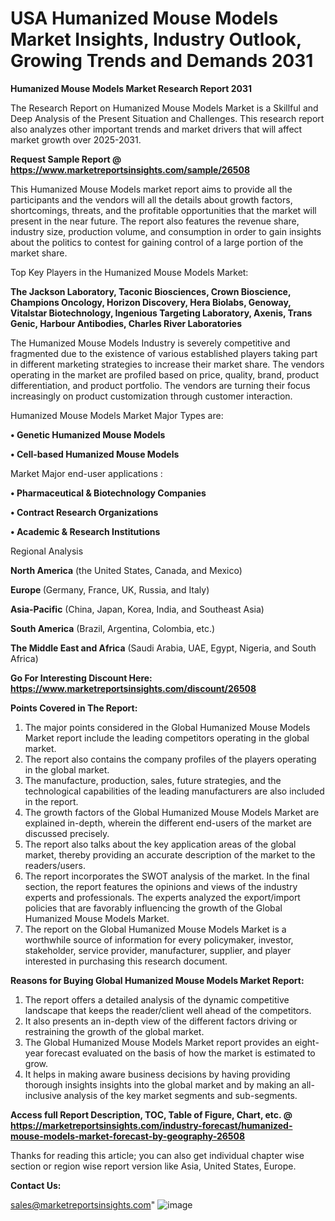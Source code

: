  # USA Humanized Mouse Models Market Insights, Industry Outlook, Growing Trends and Demands 2031

<strong>Humanized Mouse Models Market Research Report 2031</strong>

The Research Report on Humanized Mouse Models Market is a Skillful and Deep Analysis of the Present Situation and Challenges. This research report also analyzes other important trends and market drivers that will affect market growth over 2025-2031.

<strong>Request Sample Report @ <a href=https://www.marketreportsinsights.com/sample/26508>https://www.marketreportsinsights.com/sample/26508</a></strong>

This Humanized Mouse Models market report aims to provide all the participants and the vendors will all the details about growth factors, shortcomings, threats, and the profitable opportunities that the market will present in the near future. The report also features the revenue share, industry size, production volume, and consumption in order to gain insights about the politics to contest for gaining control of a large portion of the market share.

Top Key Players in the Humanized Mouse Models Market:

<strong>The Jackson Laboratory, Taconic Biosciences, Crown Bioscience, Champions Oncology, Horizon Discovery, Hera Biolabs, Genoway, Vitalstar Biotechnology, Ingenious Targeting Laboratory, Axenis, Trans Genic, Harbour Antibodies, Charles River Laboratories</strong>

The Humanized Mouse Models Industry is severely competitive and fragmented due to the existence of various established players taking part in different marketing strategies to increase their market share. The vendors operating in the market are profiled based on price, quality, brand, product differentiation, and product portfolio. The vendors are turning their focus increasingly on product customization through customer interaction.

Humanized Mouse Models Market Major Types are:

<strong>• Genetic Humanized Mouse Models

• Cell-based Humanized Mouse Models</strong>

Market Major end-user applications :

<strong>• Pharmaceutical & Biotechnology Companies

• Contract Research Organizations

• Academic & Research Institutions</strong>

Regional Analysis

</u><strong><b>North America</b></strong> (the United States, Canada, and Mexico)

<strong><b>Europe </b></strong>(Germany, France, UK, Russia, and Italy)

<strong><b>Asia-Pacific</b></strong> (China, Japan, Korea, India, and Southeast Asia)

<strong><b>South America</b></strong> (Brazil, Argentina, Colombia, etc.)

<strong><b>The Middle East and Africa</b></strong> (Saudi Arabia, UAE, Egypt, Nigeria, and South Africa)

<strong>Go For Interesting Discount Here: <a href=https://www.marketreportsinsights.com/discount/26508>https://www.marketreportsinsights.com/discount/26508</a></strong>

<strong>Points Covered in The Report:</strong>
<ol>
  <li>The major points considered in the Global Humanized Mouse Models Market report include the leading competitors operating in the global market.</li>
  <li>The report also contains the company profiles of the players operating in the global market.</li>
  <li>The manufacture, production, sales, future strategies, and the technological capabilities of the leading manufacturers are also included in the report.</li>
  <li>The growth factors of the Global Humanized Mouse Models Market are explained in-depth, wherein the different end-users of the market are discussed precisely.</li>
  <li>The report also talks about the key application areas of the global market, thereby providing an accurate description of the market to the readers/users.</li>
  <li>The report incorporates the SWOT analysis of the market. In the final section, the report features the opinions and views of the industry experts and professionals. The experts analyzed the export/import policies that are favorably influencing the growth of the Global Humanized Mouse Models Market.</li>
  <li>The report on the Global Humanized Mouse Models Market is a worthwhile source of information for every policymaker, investor, stakeholder, service provider, manufacturer, supplier, and player interested in purchasing this research document.</li>
</ol>
<strong>Reasons for Buying Global Humanized Mouse Models Market Report:</strong>

<ol>
  <li>The report offers a detailed analysis of the dynamic competitive landscape that keeps the reader/client well ahead of the competitors.</li>
  <li>It also presents an in-depth view of the different factors driving or restraining the growth of the global market.</li>
  <li>The Global Humanized Mouse Models Market report provides an eight-year forecast evaluated on the basis of how the market is estimated to grow.</li>
  <li>It helps in making aware business decisions by having providing thorough insights insights into the global market and by making an all-inclusive analysis of the key market segments and sub-segments.</li>
</ol>
<strong>Access full Report Description, TOC, Table of Figure, Chart, etc. @ <a href=https://marketreportsinsights.com/industry-forecast/humanized-mouse-models-market-forecast-by-geography-26508>https://marketreportsinsights.com/industry-forecast/humanized-mouse-models-market-forecast-by-geography-26508</a></strong>


Thanks for reading this article; you can also get individual chapter wise section or region wise report version like Asia, United States, Europe.

<strong>Contact Us:</strong>

sales@marketreportsinsights.com"
![image](https://github.com/user-attachments/assets/baaa53c2-b8c2-4b60-90e1-22ce76efc7e1)
